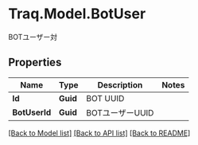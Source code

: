 # Traq.Model.BotUser
BOTユーザー対

## Properties

Name | Type | Description | Notes
------------ | ------------- | ------------- | -------------
**Id** | **Guid** | BOT UUID | 
**BotUserId** | **Guid** | BOTユーザーUUID | 

[[Back to Model list]](../README.md#documentation-for-models) [[Back to API list]](../README.md#documentation-for-api-endpoints) [[Back to README]](../README.md)

